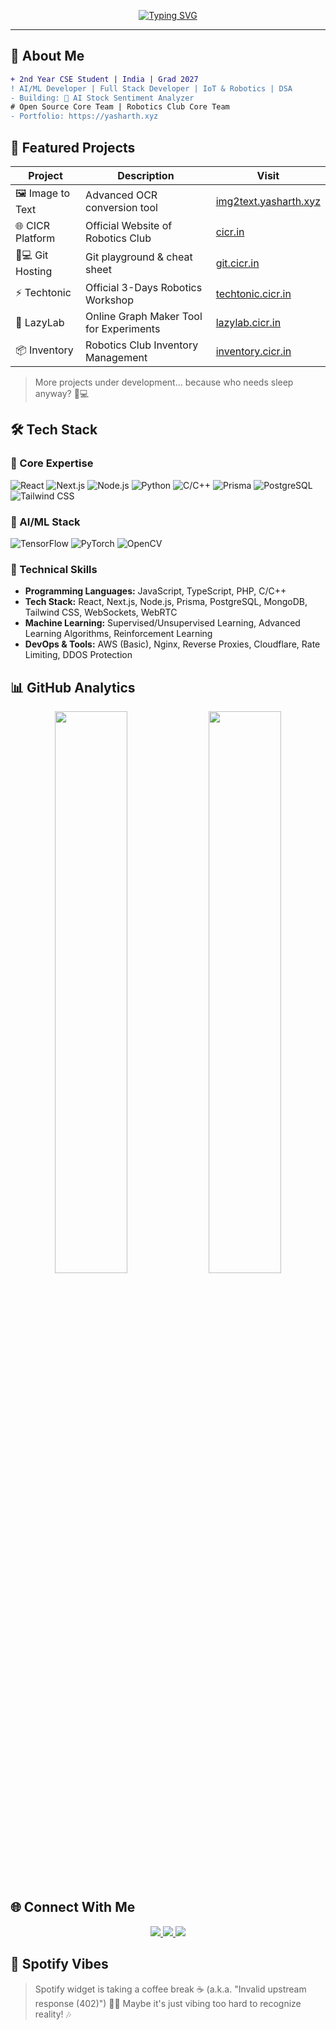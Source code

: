 <p align="center">
  <a href="https://yasharth.xyz" target="_blank">
    <img src="https://readme-typing-svg.demolab.com?font=Fira+Code&size=30&duration=2800&pause=1000&color=7A3FF7&center=true&vCenter=true&width=600&lines=Hey+there!+%F0%9F%91%8B;I'm+Yasharth+%F0%9F%97%9E%EF%B8%8F;AI+Enthusiast+%26+Full+Stack+Developer;Building+the+Future+with+Code+%F0%9F%9A%80" alt="Typing SVG" />
  </a>
</p>

---

## 🚀 About Me  

```diff
+ 2nd Year CSE Student | India | Grad 2027
! AI/ML Developer | Full Stack Developer | IoT & Robotics | DSA
- Building: 🤖 AI Stock Sentiment Analyzer
# Open Source Core Team | Robotics Club Core Team
- Portfolio: https://yasharth.xyz
```

## 🌟 Featured Projects
<div align="center">

| Project         | Description                                | Visit |
|----------------|------------------------------------------|-------|
| 🖼️ Image to Text | Advanced OCR conversion tool            | [img2text.yasharth.xyz](https://img2text.yasharth.xyz) |
| 🌐 CICR Platform | Official Website of Robotics Club       | [cicr.in](https://cicr.in) |
| 👨💻 Git Hosting  | Git playground & cheat sheet          | [git.cicr.in](https://git.cicr.in) |
| ⚡ Techtonic    | Official 3-Days Robotics Workshop       | [techtonic.cicr.in](https://techtonic.cicr.in) |
| 🧠 LazyLab     | Online Graph Maker Tool for Experiments | [lazylab.cicr.in](https://lazylab.cicr.in) |
| 📦 Inventory   | Robotics Club Inventory Management       | [inventory.cicr.in](https://inventory.cicr.in) |

</div>

> More projects under development... because who needs sleep anyway? 🚀💻

## 🛠️ Tech Stack

### 🔮 Core Expertise
<p align="left">
  <img alt="React" src="https://img.shields.io/badge/react-%2320232a.svg?style=for-the-badge&logo=react&logoColor=%2361DAFB"/>
  <img alt="Next.js" src="https://img.shields.io/badge/Next-black?style=for-the-badge&logo=next.js&logoColor=white"/>
  <img alt="Node.js" src="https://img.shields.io/badge/node.js-6DA55F?style=for-the-badge&logo=node.js&logoColor=white"/>
  <img alt="Python" src="https://img.shields.io/badge/python-3670A0?style=for-the-badge&logo=python&logoColor=ffdd54"/>
  <img alt="C/C++" src="https://img.shields.io/badge/C%2FC++-00599C?style=for-the-badge&logo=c%2B%2B&logoColor=white"/>
  <img alt="Prisma" src="https://img.shields.io/badge/Prisma-3982CE?style=for-the-badge&logo=prisma&logoColor=white"/>
  <img alt="PostgreSQL" src="https://img.shields.io/badge/PostgreSQL-336791?style=for-the-badge&logo=postgresql&logoColor=white"/>
  <img alt="Tailwind CSS" src="https://img.shields.io/badge/TailwindCSS-38B2AC?style=for-the-badge&logo=tailwind-css&logoColor=white"/>
</p>

### 🧠 AI/ML Stack
<p align="left">
  <img alt="TensorFlow" src="https://img.shields.io/badge/TensorFlow-FF6F00?style=for-the-badge&logo=tensorflow&logoColor=white"/>
  <img alt="PyTorch" src="https://img.shields.io/badge/PyTorch-EE4C2C?style=for-the-badge&logo=pytorch&logoColor=white"/>
  <img alt="OpenCV" src="https://img.shields.io/badge/OpenCV-27338e?style=for-the-badge&logo=OpenCV&logoColor=white"/>
</p>

### 🔧 Technical Skills
- **Programming Languages:** JavaScript, TypeScript, PHP, C/C++
- **Tech Stack:** React, Next.js, Node.js, Prisma, PostgreSQL, MongoDB, Tailwind CSS, WebSockets, WebRTC
- **Machine Learning:** Supervised/Unsupervised Learning, Advanced Learning Algorithms, Reinforcement Learning
- **DevOps & Tools:** AWS (Basic), Nginx, Reverse Proxies, Cloudflare, Rate Limiting, DDOS Protection

## 📊 GitHub Analytics
<div align="center">

<p align="center">
  <img width="48%" src="https://github-readme-stats.vercel.app/api?username=yasharth-0910&show_icons=true&theme=radical&hide_border=true" /> 
  <img width="48%" src="https://github-readme-streak-stats.herokuapp.com/?user=yasharth-0910&theme=radical&hide_border=true" />
</p>

</div>

## 🌐 Connect With Me
<p align="center">
  <a href="https://yasharth.xyz"> <img src="https://img.shields.io/badge/Portfolio-000000?style=for-the-badge&logo=About.me&logoColor=white"/> </a>
  <a href="https://linkedin.com/in/yasharth-singh-b2493b284/"> <img src="https://img.shields.io/badge/LinkedIn-0077B5?style=for-the-badge&logo=linkedin&logoColor=white"/> </a>
  <a href="https://twitter.com/yash_mera_naam"> <img src="https://img.shields.io/badge/Twitter-1DA1F2?style=for-the-badge&logo=twitter&logoColor=white"/> </a>
</p>

## 🎵 Spotify Vibes
> Spotify widget is taking a coffee break ☕ (a.k.a. "Invalid upstream response (402)") 🤷‍♂️
> Maybe it's just vibing too hard to recognize reality! 🎶
